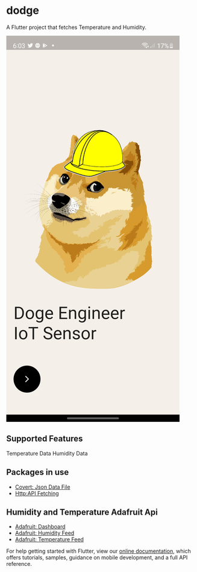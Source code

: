 # dodge

A Flutter project that fetches Temperature and Humidity.

![gettingstartedpage!](Screenshots\Getting_started.jpg)

## Supported Features

Temperature Data
Humidity Data

## Packages in use


- [Covert: Json Data File](https://pub.dev/packages/convert)
- [Http:API Fetching](https://pub.dev/packages/http)

## Humidity and Temperature Adafruit Api 
- [Adafruit: Dashboard](https://io.adafruit.com/DogeEngizear/dashboards/temp-and-humid-sensor)
- [Adafruit: Humidity Feed](https://io.adafruit.com/DogeEngizear/feeds/humid-feed)
- [Adafruit: Temperature Feed](https://io.adafruit.com/DogeEngizear/feeds/temp-feed)


For help getting started with Flutter, view our
[online documentation](https://flutter.dev/docs), which offers tutorials,
samples, guidance on mobile development, and a full API reference.

